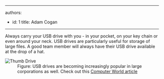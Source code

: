 

---
authors:
  - id: 1
    title: Adam Cogan
---




<span class='intro'> <p>Always carry your USB drive with you - in your pocket, on your key chain or even around your neck. USB drives are particularly useful for storage of large files. A good team member will always have their USB drive available at the drop of a hat. </p> </span>

<dl class="image"><dt><img alt="Thumb Drive" src="/Management/Rules-to-Better-Software-Consultants-Working-in-a-Team/PublishingImages/ThumbDrive.jpg" /></dt>
<dd>Figure&#58; USB drives are becoming increasingly popular in large corporations as well. Check out this <a class="external" href="http&#58;//www.ssw.com.au/SSW/Redirect/ComputerWorld.htm" target="_blank">Computer World article</a></dd></dl>


